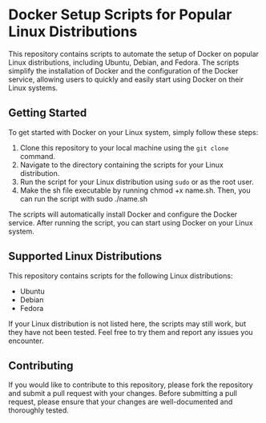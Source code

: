 
# Docker Setup Scripts for Popular Linux Distributions

This repository contains scripts to automate the setup of Docker on popular Linux distributions, including Ubuntu, Debian, and Fedora. The scripts simplify the installation of Docker and the configuration of the Docker service, allowing users to quickly and easily start using Docker on their Linux systems.

## Getting Started

To get started with Docker on your Linux system, simply follow these steps:

1. Clone this repository to your local machine using the `git clone` command.
2. Navigate to the directory containing the scripts for your Linux distribution.
3. Run the script for your Linux distribution using `sudo` or as the root user.
4. Make the sh file executable by running chmod +x name.sh. Then, you can run the script with sudo ./name.sh

The scripts will automatically install Docker and configure the Docker service. After running the script, you can start using Docker on your Linux system.

## Supported Linux Distributions

This repository contains scripts for the following Linux distributions:

- Ubuntu
- Debian
- Fedora

If your Linux distribution is not listed here, the scripts may still work, but they have not been tested. Feel free to try them and report any issues you encounter.

## Contributing

If you would like to contribute to this repository, please fork the repository and submit a pull request with your changes. Before submitting a pull request, please ensure that your changes are well-documented and thoroughly tested.




